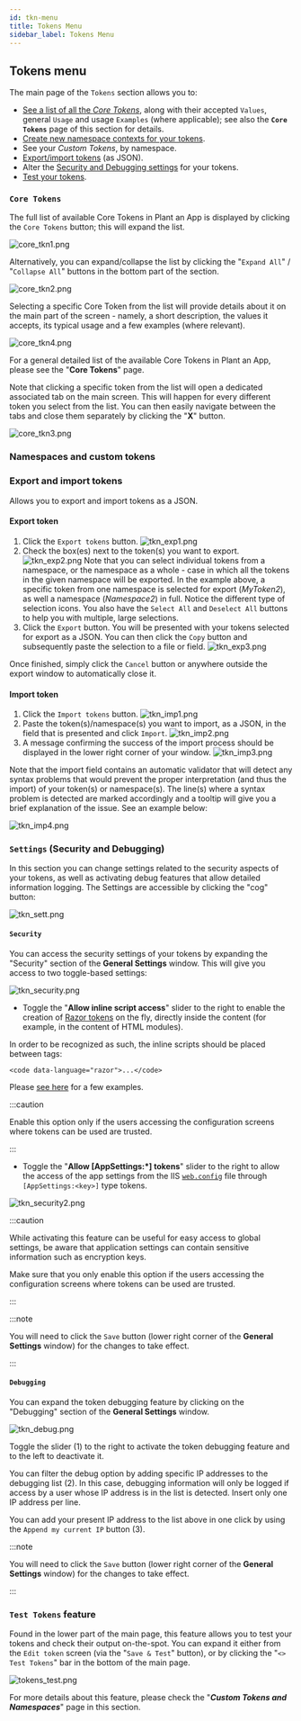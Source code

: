 ```yaml
---
id: tkn-menu
title: Tokens Menu
sidebar_label: Tokens Menu
---
```


## Tokens menu

The main page of the `Tokens` section allows you to:

* [See a list of all the ](#core-tokens)<em>[Core Tokens](#core-tokens)</em>, along with their accepted `Values`, general `Usage` and usage `Examples` (where applicable); see also the **`Core Tokens`** page of this section for details.
* [Create new namespace contexts for your tokens](#namespaces-and-custom-tokens).
* See your <em>Custom Tokens</em>, by namespace.
* [Export/import tokens](#export-and-import-tokens) (as JSON).
* Alter the [Security and Debugging settings](#settings-security-and-debugging) for your tokens.
* [Test your tokens](#test-tokens-section).

### `Core Tokens`

The full list of available Core Tokens in Plant an App is displayed by clicking the `Core Tokens` button; this will expand the list.

<img src="/img/core_tkn1.png" alt="core_tkn1.png"></img>

Alternatively, you can expand/collapse the list by clicking the "`Expand All`" / "`Collapse All`" buttons in the bottom part of the section.

<img src="/img/core_tkn2.png" alt="core_tkn2.png"></img>

Selecting a specific Core Token from the list will provide details about it on the main part of the screen - namely, a short description, the values it accepts, its typical usage and a few examples (where relevant).

<img src="/img/core_tkn4.png" alt="core_tkn4.png"></img>

For a general detailed list of the available Core Tokens in Plant an App, please see the "<strong>Core Tokens</strong>" page.

Note that clicking a specific token from the list will open a dedicated associated tab on the main screen. This will happen for every different token you select from the list. You can then easily navigate between the tabs and close them separately by clicking the "<strong>X</strong>" button.

<img src="/img/core_tkn3.png" alt="core_tkn3.png"></img>

### Namespaces and custom tokens

### Export and import tokens

Allows you to export and import tokens as a JSON.

#### **Export token**

1. Click the `Export tokens` button.
    <img src="/img/tkn_exp1.png" alt="tkn_exp1.png"></img>
2. Check the box(es) next to the token(s) you want to export.
    <img src="/img/tkn_exp2.png" alt="tkn_exp2.png"></img>
    Note that you can select individual tokens from a namespace, or the namespace as a whole - case in which all the tokens in the given namespace will be exported.
    In the example above, a specific token from one namespace is selected for export (<em>MyToken2</em>), as well a namespace (<em>Namespace2</em>) in full. Notice the different type of selection icons. You also have the `Select All` and `Deselect All` buttons to help you with multiple, large selections.
3. Click the `Export` button. You will be presented with your tokens selected for export as a JSON. You can then click the `Copy` button and subsequently paste the selection to a file or field.
    <img src="/img/tkn_exp3.png" alt="tkn_exp3.png"></img>

Once finished, simply click the `Cancel` button or anywhere outside the export window to automatically close it.

#### **Import token**

1. Click the `Import tokens` button.
    <img src="/img/tkn_imp1.png" alt="tkn_imp1.png"></img>
2. Paste the token(s)/namespace(s) you want to import, as a JSON, in the field that is presented and click `Import`.
    <img src="/img/tkn_imp2.png" alt="tkn_imp2.png"></img>
3. A message confirming the success of the import process should be displayed in the lower right corner of your window.
    <img src="/img/tkn_imp3.png" alt="tkn_imp3.png"></img>

Note that the import field contains an automatic validator that will detect any syntax problems that would prevent the proper interpretation (and thus the import) of your token(s) or namespace(s). The line(s) where a syntax problem is detected are marked accordingly and a tooltip will give you a brief explanation of the issue. See an example below:

<img src="/img/tkn_imp4.png" alt="tkn_imp4.png"></img>

### `Settings` (Security and Debugging)

In this section you can change settings related to the security aspects of your tokens, as well as activating debug features that allow detailed information logging. The Settings are accessible by clicking the "cog" button:

<img src="/img/tkn_sett.png" alt="tkn_sett.png"></img>

#### `Security`

You can access the security settings of your tokens by expanding the "Security" section of the **General Settings** window. This will give you access to two toggle-based settings:

<img src="/img/tkn_security.png" alt="tkn_security.png"></img>

* Toggle the "<strong>Allow inline script access</strong>" slider to the right to enable the creation of <a href="https://learn.microsoft.com/en-us/aspnet/core/mvc/views/razor?view=aspnetcore-6.0">Razor tokens</a> on the fly, directly inside the content (for example, in the content of HTML modules).

In order to be recognized as such, the inline scripts should be placed between tags:

```
<code data-language="razor">...</code>
```

Please <a href="https://docs.dnnsharp.com/my-tokens/scripts/razor-examples.html">see here</a> for a few examples.

:::caution

Enable this option only if the users accessing the configuration screens where tokens can be used are trusted.

:::

* Toggle the "<strong>Allow [AppSettings:\*] tokens</strong>" slider to the right to allow the access of the app settings from the IIS <a href="https://learn.microsoft.com/en-us/aspnet/core/host-and-deploy/iis/web-config?view=aspnetcore-6.0">`web.config`</a> file through `[AppSettings:<key>]` type tokens.

<img src="/img/tkn_security2.png" alt="tkn_security2.png"></img>

:::caution

While activating this feature can be useful for easy access to global settings, be aware that application settings can contain sensitive information such as encryption keys.

Make sure that you only enable this option if the users accessing the configuration screens where tokens can be used are trusted.

:::

:::note

You will need to click the `Save` button (lower right corner of the **General Settings** window) for the changes to take effect.

:::

#### `Debugging`

You can expand the token debugging feature by clicking on the "Debugging" section of the **General Settings** window.

<img src="/img/tkn_debug.png" alt="tkn_debug.png"></img>

Toggle the slider (1) to the right to activate the token debugging feature and to the left to deactivate it.

You can filter the debug option by adding specific IP addresses to the debugging list (2). In this case, debugging information will only be logged if access by a user whose IP address is in the list is detected. Insert only one IP address per line.

You can add your present IP address to the list above in one click by using the `Append my current IP` button (3).

:::note

You will need to click the `Save` button (lower right corner of the **General Settings** window) for the changes to take effect.

:::

### `Test Tokens` feature

Found in the lower part of the main page, this feature allows you to test your tokens and check their output on-the-spot. You can expand it either from the `Edit token` screen (via the "`Save & Test`" button), or by clicking the "`<> Test Tokens`" bar in the bottom of the main page.

<img src="/img/tokens_test.png" alt="tokens_test.png"></img>

For more details about this feature, please check the "***Custom Tokens and Namespaces***" page in this section.